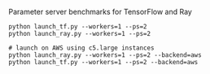Parameter server benchmarks for TensorFlow and Ray

```
python launch_tf.py --workers=1 --ps=2
python launch_ray.py --workers=1 --ps=2

# launch on AWS using c5.large instances
python launch_ray.py --workers=1 --ps=2 --backend=aws
python launch_tf.py --workers=1 --ps=2 --backend=aws
```
